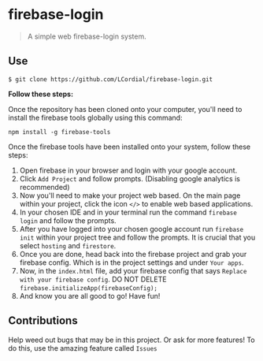 # firebase-login

> A simple web firebase-login system.

## Use

```
$ git clone https://github.com/LCordial/firebase-login.git
```
**Follow these steps:**

Once the repository has been cloned onto your computer, you'll need to install the firebase tools globally using this command:
```
npm install -g firebase-tools
```
Once the firebase tools have been installed onto your system, follow these steps:
1. Open firebase in your browser and login with your google account.
2. Click `Add Project` and follow prompts. (Disabling google analytics is recommended)
3. Now you'll need to make your project web based. On the main page within your project, click the icon `</>` to enable web based applications.
4. In your chosen IDE and in your terminal run the command `firebase login` and follow the prompts.
5. After you have logged into your chosen google account run `firebase init` within your project tree and follow the prompts. It is crucial that you select `hosting` and `firestore`.
6. Once you are done, head back into the firebase project and grab your firebase config. Which is in the project settings and under `Your apps`.
7. Now, in the `index.html` file, add your firebase config that says `Replace with your firebase config`. DO NOT DELETE `firebase.initializeApp(firebaseConfig);`
8. And know you are all good to go! Have fun!

## Contributions
Help weed out bugs that may be in this project. Or ask for more features! To do this, use the amazing feature called `Issues`
